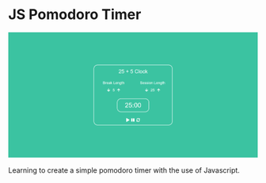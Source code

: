 # JS Pomodoro Timer

![Alt pomodoro-timer](./img/pomodoro-timer.PNG?raw=true "pomodoro-timer")

Learning to create a simple pomodoro timer with the use of Javascript.
